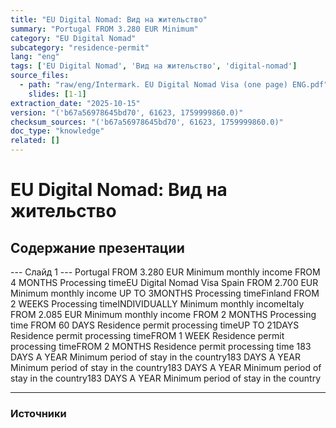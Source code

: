 ```yaml
---
title: "EU Digital Nomad: Вид на жительство"
summary: "Portugal FROM 3.280 EUR Minimum"
category: "EU Digital Nomad"
subcategory: "residence-permit"
lang: "eng"
tags: ['EU Digital Nomad', 'Вид на жительство', 'digital-nomad']
source_files:
  - path: "raw/eng/Intermark. EU Digital Nomad Visa (one page) ENG.pdf"
    slides: [1-1]
extraction_date: "2025-10-15"
version: "('b67a56978645bd70', 61623, 1759999860.0)"
checksum_sources: "('b67a56978645bd70', 61623, 1759999860.0)"
doc_type: "knowledge"
related: []
---
```


# EU Digital Nomad: Вид на жительство

## Содержание презентации

--- Слайд 1 ---
Portugal
FROM 3.280 EUR
Minimum
monthly income
FROM 4 MONTHS
Processing timeEU Digital Nomad Visa
Spain
FROM 2.700 EUR
Minimum
monthly income
UP TO 3MONTHS
Processing timeFinland
FROM 2 WEEKS
Processing timeINDIVIDUALLY
Minimum
monthly incomeItaly
FROM 2.085 EUR
Minimum
monthly income
FROM 2 MONTHS
Processing time
FROM 60 DAYS
Residence permit
processing timeUP TO  21DAYS
Residence permit
processing timeFROM 1 WEEK
Residence permit
processing timeFROM 2 MONTHS
Residence permit
processing time
183 DAYS A YEAR
Minimum period
of stay in the country183 DAYS A YEAR
Minimum period
of stay in the country183 DAYS A YEAR
Minimum period
of stay in the country183 DAYS A YEAR
Minimum period
of stay in the country


---

### Источники
[^src1]: raw/Intermark. EU Digital Nomad Visa (one page) ENG.pdf → слайды 1–1
